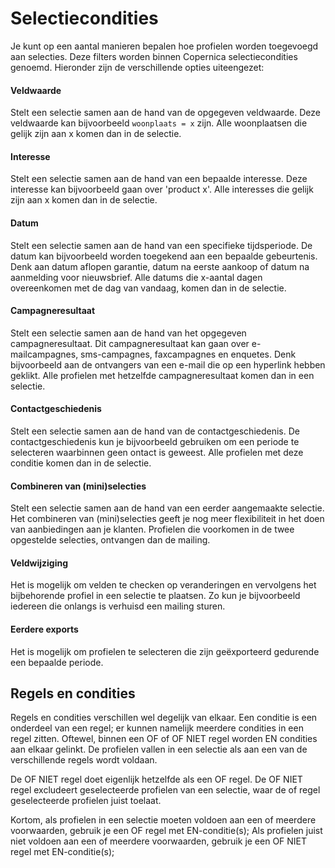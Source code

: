 # Selectiecondities

Je kunt op een aantal manieren bepalen hoe profielen worden toegevoegd
aan selecties. Deze filters worden binnen Copernica selectiecondities 
genoemd. Hieronder zijn de verschillende opties uiteengezet:


#### Veldwaarde 
Stelt een selectie samen aan de hand van de opgegeven veldwaarde.
Deze veldwaarde kan bijvoorbeeld `woonplaats = x` zijn.
Alle woonplaatsen die gelijk zijn aan x komen dan in de selectie.

#### Interesse 
Stelt een selectie samen aan de hand van een bepaalde interesse. 
Deze interesse kan bijvoorbeeld gaan over 'product x'.
Alle interesses die gelijk zijn aan x komen dan in de selectie.

#### Datum
Stelt een selectie samen aan de hand van een specifieke tijdsperiode.
De datum kan bijvoorbeeld worden toegekend aan een bepaalde gebeurtenis.
Denk aan datum aflopen garantie, datum na eerste aankoop of datum na 
aanmelding voor nieuwsbrief. Alle datums die x-aantal dagen overeenkomen 
met de dag van vandaag, komen dan in de selectie.

#### Campagneresultaat
Stelt een selectie samen aan de hand van het opgegeven campagneresultaat.
Dit campagneresultaat kan gaan over e-mailcampagnes, sms-campagnes, 
faxcampagnes en enquetes. Denk bijvoorbeeld aan de ontvangers van een 
e-mail die op een hyperlink hebben geklikt.
Alle profielen met hetzelfde campagneresultaat komen dan in een selectie.

#### Contactgeschiedenis
Stelt een selectie samen aan de hand van de contactgeschiedenis.
De contactgeschiedenis kun je bijvoorbeeld gebruiken om een 
periode te selecteren waarbinnen geen ontact is geweest. 
Alle profielen met deze conditie komen dan in de selectie.


#### Combineren van (mini)selecties
Stelt een selectie samen aan de hand van een eerder aangemaakte selectie.
Het combineren van (mini)selecties geeft je nog meer flexibiliteit in het 
doen van aanbiedingen aan je klanten. 
Profielen die voorkomen in de twee opgestelde selecties, ontvangen dan 
de mailing.


#### Veldwijziging
Het is mogelijk om velden te checken op veranderingen en vervolgens het 
bijbehorende profiel in een selectie te plaatsen. Zo kun je bijvoorbeeld
iedereen die onlangs is verhuisd een mailing sturen.


#### Eerdere exports
Het is mogelijk om profielen te selecteren die zijn geëxporteerd 
gedurende een bepaalde periode.


## Regels en condities

Regels en condities verschillen wel degelijk van elkaar.
Een conditie is een onderdeel van een regel; er kunnen namelijk
meerdere condities in een regel zitten. Oftewel, binnen een OF of OF NIET 
regel worden EN condities aan elkaar gelinkt. De profielen vallen in een 
selectie als aan een van de verschillende regels wordt voldaan.

De OF NIET regel doet eigenlijk hetzelfde als een OF regel. De OF NIET regel 
excludeert geselecteerde profielen van een selectie, waar de of regel geselecteerde
profielen juist toelaat.

Kortom, als profielen in een selectie moeten voldoen aan een of meerdere voorwaarden,
gebruik je een OF regel met EN-conditie(s);
Als profielen juist niet voldoen aan een of meerdere voorwaarden, 
gebruik je een OF NIET regel met EN-conditie(s);

